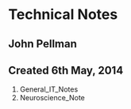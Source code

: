 Technical Notes
===========================================
John Pellman
------------
Created 6th May, 2014
----------------------

1. General_IT_Notes
2. Neuroscience_Note 
